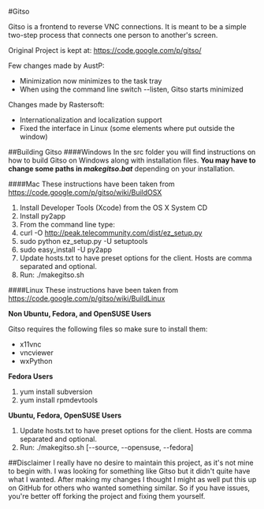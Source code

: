 #Gitso

Gitso is a frontend to reverse VNC connections. It is meant to be a simple two-step process that connects one person to another's screen.

Original Project is kept at: https://code.google.com/p/gitso/

Few changes made by AustP:

+ Minimization now minimizes to the task tray
+ When using the command line switch --listen, Gitso starts minimized

Changes made by Rastersoft:

+ Internationalization and localization support
+ Fixed the interface in Linux (some elements where put outside the window)

##Building Gitso
####Windows
In the src folder you will find instructions on how to build Gitso on Windows along with installation files.
**You may have to change some paths in *makegitso.bat*** depending on your installation.

####Mac
These instructions have been taken from https://code.google.com/p/gitso/wiki/BuildOSX

1. Install Developer Tools (Xcode) from the OS X System CD
2. Install py2app
3. From the command line type:
4. curl -O http://peak.telecommunity.com/dist/ez_setup.py
5. sudo python ez_setup.py -U setuptools
6. sudo easy_install -U py2app
7. Update hosts.txt to have preset options for the client. Hosts are comma separated and optional.
8. Run: ./makegitso.sh

####Linux
These instructions have been taken from https://code.google.com/p/gitso/wiki/BuildLinux

**Non Ubuntu, Fedora, and OpenSUSE Users**
 
Gitso requires the following files so make sure to install them:

+ x11vnc
+ vncviewer
+ wxPython

**Fedora Users**

1. yum install subversion
2. yum install rpmdevtools

**Ubuntu, Fedora, OpenSUSE Users**

1. Update hosts.txt to have preset options for the client. Hosts are comma separated and optional.
2. Run: ./makegitso.sh [--source, --opensuse, --fedora]

##Disclaimer
I really have no desire to maintain this project, as it's not mine to begin with.
I was looking for something like Gitso but it didn't quite have what I wanted.
After making my changes I thought I might as well put this up on GitHub for others who wanted
something similar. So if you have issues, you're better off forking the project and fixing
them yourself.
